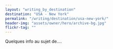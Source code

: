 ```yaml
---
layout: "writing_by_destination"
destination: "USA - New York"
permalink: "/writing/destination/usa-new-york/"
header-img: "assets/owner/hero/archive-bg.jpg"
flickr-tag: ""
---
```


Quelques info au sujet de....
